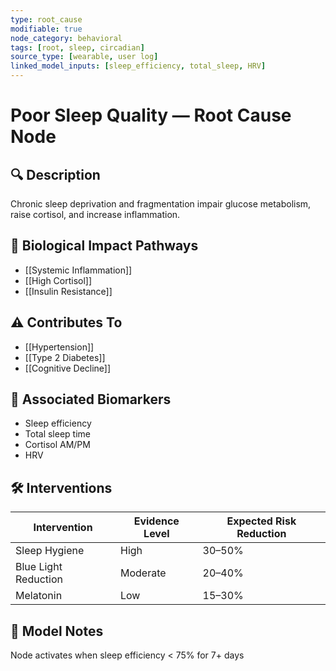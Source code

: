 ```yaml
---
type: root_cause
modifiable: true
node_category: behavioral
tags: [root, sleep, circadian]
source_type: [wearable, user log]
linked_model_inputs: [sleep_efficiency, total_sleep, HRV]
---
```


# Poor Sleep Quality — Root Cause Node

## 🔍 Description
Chronic sleep deprivation and fragmentation impair glucose metabolism, raise cortisol, and increase inflammation.

## 🧬 Biological Impact Pathways
- [[Systemic Inflammation]]
- [[High Cortisol]]
- [[Insulin Resistance]]

## ⚠️ Contributes To
- [[Hypertension]]
- [[Type 2 Diabetes]]
- [[Cognitive Decline]]

## 🧩 Associated Biomarkers
- Sleep efficiency
- Total sleep time
- Cortisol AM/PM
- HRV

## 🛠 Interventions
| Intervention         | Evidence Level | Expected Risk Reduction |
|----------------------|----------------|--------------------------|
| Sleep Hygiene        | High           | 30–50%                   |
| Blue Light Reduction | Moderate       | 20–40%                   |
| Melatonin            | Low            | 15–30%                   |

## 🧠 Model Notes
Node activates when sleep efficiency < 75% for 7+ days
